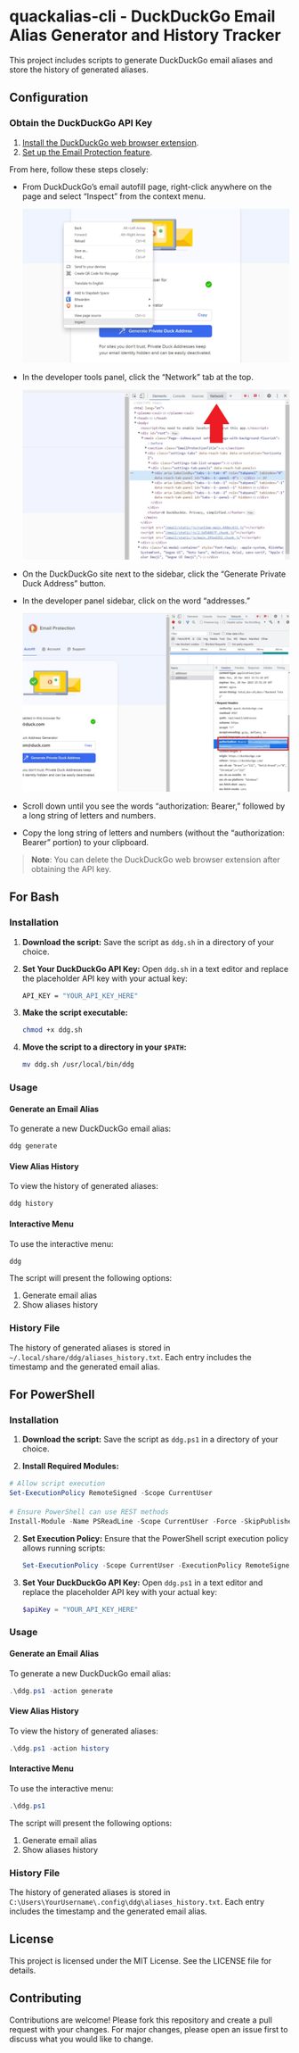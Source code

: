 # quackalias-cli - DuckDuckGo Email Alias Generator and History Tracker

This project includes scripts to generate DuckDuckGo email aliases and store the history of generated aliases.

## Configuration

### Obtain the DuckDuckGo API Key

1. [Install the DuckDuckGo web browser extension](https://duckduckgo.com/email/).
2. [Set up the Email Protection feature](https://duckduckgo.com/email/).

From here, follow these steps closely:

- From DuckDuckGo’s email autofill page, right-click anywhere on the page and select “Inspect” from the context menu.

  ![Image 1](images/image1.jpg)

- In the developer tools panel, click the “Network” tab at the top.

  ![Image 2](images/image2.jpg)

- On the DuckDuckGo site next to the sidebar, click the “Generate Private Duck Address” button.

- In the developer panel sidebar, click on the word “addresses.”

  ![Image 3](images/image3.jpg)

- Scroll down until you see the words “authorization: Bearer,” followed by a long string of letters and numbers.

- Copy the long string of letters and numbers (without the “authorization: Bearer” portion) to your clipboard.

> **Note**: You can delete the DuckDuckGo web browser extension after obtaining the API key.

## For Bash 

### Installation

1. **Download the script:**
   Save the script as `ddg.sh` in a directory of your choice.

3. **Set Your DuckDuckGo API Key:**
   Open `ddg.sh` in a text editor and replace the placeholder API key with your actual key:
   ```bash
   API_KEY = "YOUR_API_KEY_HERE"
   ```

2. **Make the script executable:**
   ```bash
   chmod +x ddg.sh
   ```

3. **Move the script to a directory in your `$PATH`:**
   ```bash
   mv ddg.sh /usr/local/bin/ddg
   ```

### Usage

#### Generate an Email Alias

To generate a new DuckDuckGo email alias:
```bash
ddg generate
```

#### View Alias History

To view the history of generated aliases:
```bash
ddg history
```

#### Interactive Menu

To use the interactive menu:
```bash
ddg
```

The script will present the following options:
1. Generate email alias
2. Show aliases history

### History File

The history of generated aliases is stored in `~/.local/share/ddg/aliases_history.txt`. Each entry includes the timestamp and the generated email alias.

## For PowerShell

### Installation

1. **Download the script:**
   Save the script as `ddg.ps1` in a directory of your choice.

2. **Install Required Modules:**
```powershell
# Allow script execution
Set-ExecutionPolicy RemoteSigned -Scope CurrentUser

# Ensure PowerShell can use REST methods
Install-Module -Name PSReadLine -Scope CurrentUser -Force -SkipPublisherCheck
```


2. **Set Execution Policy:**
   Ensure that the PowerShell script execution policy allows running scripts:
   ```powershell
   Set-ExecutionPolicy -Scope CurrentUser -ExecutionPolicy RemoteSigned
   ```

3. **Set Your DuckDuckGo API Key:**
   Open `ddg.ps1` in a text editor and replace the placeholder API key with your actual key:
   ```powershell
   $apiKey = "YOUR_API_KEY_HERE"
   ```

### Usage

#### Generate an Email Alias

To generate a new DuckDuckGo email alias:
```powershell
.\ddg.ps1 -action generate
```

#### View Alias History

To view the history of generated aliases:
```powershell
.\ddg.ps1 -action history
```

#### Interactive Menu

To use the interactive menu:
```powershell
.\ddg.ps1
```

The script will present the following options:
1. Generate email alias
2. Show aliases history

### History File

The history of generated aliases is stored in `C:\Users\YourUsername\.config\ddg\aliases_history.txt`. Each entry includes the timestamp and the generated email alias.

## License

This project is licensed under the MIT License. See the LICENSE file for details.

## Contributing

Contributions are welcome! Please fork this repository and create a pull request with your changes. For major changes, please open an issue first to discuss what you would like to change.
